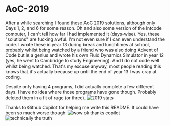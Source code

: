# AoC-2019
After a while searching I found these AoC 2019 solutions, although only Days 1, 2, and 6 for some reason. Oh and also some version of the Intcode computer, I can't tell how far I had implemented it (days-wise). Yes, these "solutions" are fucking awful. I'm not even sure if I can even understand the code. I wrote these in year 13 during break and lunchtimes at school, probably whilst being watched by a friend who was also doing Advent of Code but is a genius and wrote his own Fluid Dynamics Simulator in year 12 (yes, he went to Cambridge to study Engineering). And I do not code well whilst being watched. That's my excuse anyway, most people reading this knows that it's actually because up until the end of year 13 I was crap at coding.

Despite only having 4 programs, I did actually complete a few different days. I have no idea where those programs have gone though. Probably deleted them in a fit of rage (or three).
![2019 stats]()

Thanks to Github Copilot for helping me write this README. It could have been so much worse though:
![wow ok thanks copilot]()
![technically the truth]()
